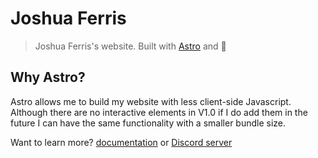 # Joshua Ferris

> Joshua Ferris's website. Built with [Astro](https://astro.build) and 💜

## Why Astro?

Astro allows me to build my website with less client-side Javascript. Although there are no interactive elements in V1.0 if I do add them in the future I can have the same functionality with a smaller bundle size.

Want to learn more? [documentation](https://github.com/snowpackjs/astro) or [Discord server](https://astro.build/chat)
